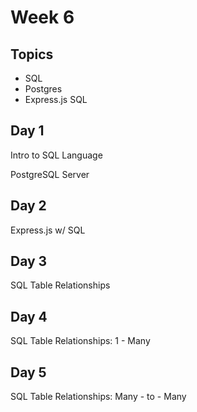 # Week 6

## Topics

* SQL
* Postgres
* Express.js SQL

## Day 1

Intro to SQL Language

PostgreSQL Server

## Day 2

Express.js w/ SQL

## Day 3

SQL Table Relationships

## Day 4

SQL Table Relationships: 1 - Many

## Day 5

SQL Table Relationships: Many - to - Many

